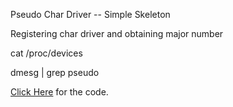 Pseudo Char Driver -- Simple Skeleton

Registering char driver and obtaining major number

cat /proc/devices

dmesg | grep pseudo

[Click Here](psample.c) for the code.
